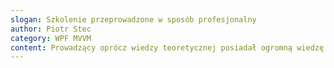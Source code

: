 ```yaml
---
slogan: Szkolenie przeprowadzone w sposób profesjonalny
author: Piotr Stec
category: WPF MVVM
content: Prowadzący oprócz wiedzy teoretycznej posiadał ogromną wiedzę praktyczną, popartą imponującym dorobkiem zawodowym. Jedno z nielicznych szkoleń, na których trener nie skupia się na przekazaniu wiedzy za pomocą prezentacji i skryptów, tylko omawia zagadnienia na praktycznych przykładach. Z przyjemnością polecam szkolenia realizowane przez Pana Marcina
---
```

